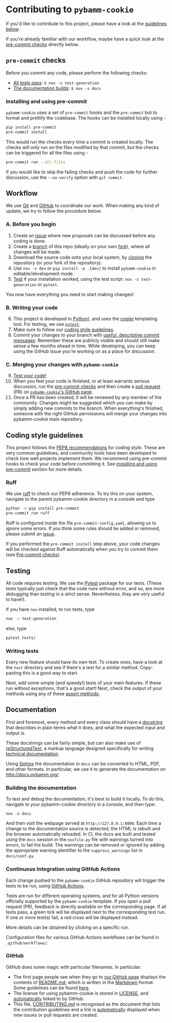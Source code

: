 # Contributing to `pybamm-cookie`

If you'd like to contribute to this project, please have a look at the [guidelines below](#workflow).

If you're already familiar with our workflow, maybe have a quick look at the [pre-commit checks](#pre-commit-checks) directly below.

## `pre-commit` checks

Before you commit any code, please perform the following checks:

- [All tests pass](#testing): `$ nox -s test-generation`
- [The documentation builds](#building-the-documentation): `$ nox -s docs`

### Installing and using pre-commit

`pybamm-cookie` uses a set of `pre-commit` hooks and the `pre-commit` bot to format and prettify the codebase. The hooks can be installed locally using -

```bash
pip install pre-commit
pre-commit install
```

This would run the checks every time a commit is created locally. The checks will only run on the files modified by that commit, but the checks can be triggered for all the files using -

```bash
pre-commit run --all-files
```

If you would like to skip the failing checks and push the code for further discussion, use the `--no-verify` option with `git commit`.

## Workflow

We use [Git](https://en.wikipedia.org/wiki/Git) and [GitHub](https://en.wikipedia.org/wiki/GitHub) to coordinate our work. When making any kind of update, we try to follow the procedure below.

### A. Before you begin

1. Create an [issue](https://guides.github.com/features/issues/) where new proposals can be discussed before any coding is done.
2. Create a [branch](https://help.github.com/articles/creating-and-deleting-branches-within-your-repository/) of this repo (ideally on your own [fork](https://help.github.com/articles/fork-a-repo/)), where all changes will be made.
3. Download the source code onto your local system, by [cloning](https://help.github.com/articles/cloning-a-repository/) the repository (or your fork of the repository).
4. Use `nox -s dev` or `pip install -e .[dev]` to install `pybamm-cookie` in editable/development mode.
5. [Test](#testing) if your installation worked, using the test script: `nox -s test-generation` or `pytest`.

You now have everything you need to start making changes!

### B. Writing your code

6. This project is developed in [Python](https://www.python.org)), and uses the [copier](https://copier.readthedocs.io/) templating tool. For testing, we use [`pytest`](https://docs.pytest.org/en/).
7. Make sure to follow our [coding style guidelines](#coding-style-guidelines).
8. Commit your changes to your branch with [useful, descriptive commit messages](https://chris.beams.io/posts/git-commit/): Remember these are
   publicly visible and should still make sense a few months ahead in time.
   While developing, you can keep using the GitHub issue you're working on
   as a place for discussion.

### C. Merging your changes with `pybamm-cookie`

9. [Test your code!](#testing)
10. When you feel your code is finished, or at least warrants serious discussion, run the [pre-commit checks](#pre-commit-checks) and then create a [pull request](https://help.github.com/articles/about-pull-requests/) (PR) on [`pybamm-cookie`'s GitHub page](https://github.com/pybamm-team/pybamm-cookie).
11. Once a PR has been created, it will be reviewed by any member of the community. Changes might be suggested which you can make by simply adding new commits to the branch. When everything's finished, someone with the right GitHub permissions will merge your changes into pybamm-cookie main repository.


## Coding style guidelines

This project follows the [PEP8 recommendations](https://www.python.org/dev/peps/pep-0008/) for coding style. These are very common guidelines, and community tools have been developed to check how well projects implement them. We recommend using pre-commit hooks to check your code before committing it. See [installing and using pre-commit](#installing-and-using-pre-commit) section for more details.

### Ruff

We use [ruff](https://github.com/astral-sh/ruff) to check our PEP8 adherence. To try this on your system, navigate to the parent pybamm-cookie directory in a console and type

```bash
python -m pip install pre-commit
pre-commit run ruff
```

Ruff is configured inside the file `pre-commit-config.yaml`, allowing us to ignore some errors. If you think some rules should be added or removed, please submit an [issue](https://github.com/pybamm-team/pybamm-cookie/issues).

If you performed the `pre-commit install` step above, your code changes will be checked against Ruff automatically when you try to commit them (see [Pre-commit checks](#pre-commit-checks)).


## Testing

All code requires testing. We use the [Pytest](https://docs.pytest.org/en/) package for our tests. (These tests typically just check that the code runs without error, and so, are more _debugging_ than _testing_ in a strict sense. Nevertheless, they are very useful to have!).

If you have `nox` installed, to run tests, type

```bash
nox -s test-generation
```

else, type

```bash
pytest tests/
```

### Writing tests

Every new feature should have its own test. To create ones, have a look at the `test` directory and see if there's a test for a similar method. Copy-pasting this is a good way to start.

Next, add some simple (and speedy!) tests of your main features. If these run without exceptions, that's a good start! Next, check the output of your methods using any of these [assert methods](https://docs.pytest.org/en/stable/how-to/assert.html).


## Documentation

First and foremost, every method and every class should have a [docstring](https://www.python.org/dev/peps/pep-0257/) that describes in plain terms what it does, and what the expected input and output is.

These docstrings can be fairly simple, but can also make use of [reStructuredText](http://docutils.sourceforge.net/docs/user/rst/quickref.html), a markup language designed specifically for writing [technical documentation](https://en.wikipedia.org/wiki/ReStructuredText).

Using [Sphinx](http://www.sphinx-doc.org/en/stable/) the documentation in `docs` can be converted to HTML, PDF, and other formats. In particular, we use it to generate the documentation on http://docs.pybamm.org/

### Building the documentation

To test and debug the documentation, it's best to build it locally. To do this, navigate to your pybamm-cookie directory in a console, and then type:

```
nox -s docs
```

And then visit the webpage served at `http://127.0.0.1:8000`. Each time a change to the documentation source is detected, the HTML is rebuilt and the browser automatically reloaded. In CI, the docs are built and tested using the `docs` session in the `noxfile.py` file with warnings turned into errors, to fail the build. The warnings can be removed or ignored by adding the appropriate warning identifier to the `suppress_warnings` list in `docs/conf.py`.

### Continuous Integration using GitHub Actions

Each change pushed to the `pybamm-cookie` GitHub repository will trigger the tests to be run, using [GitHub Actions](https://github.com/features/actions).

Tests are run for different operating systems, and for all Python versions officially supported by the `pybamm-cookie` template. If you open a pull request (PR), feedback is directly available on the corresponding page. If all tests pass, a green tick will be displayed next to the corresponding test run. If one or more test(s) fail, a red cross will be displayed instead.

More details can be obtained by clicking on a specific run.

Configuration files for various GitHub Actions workflows can be found in `.github/workflows/`.

### GitHub

GitHub does some magic with particular filenames. In particular:

- The first page people see when they go to [our GitHub page](https://github.com/pybamm-team/pybamm-cookie) displays the contents of [README.md](https://github.com/pybamm-team/pybamm-cookie/blob/main/README.md), which is written in the [Markdown](https://github.com/adam-p/markdown-here/wiki/Markdown-Cheatsheet) format. Some guidelines can be found [here](https://help.github.com/articles/about-readmes/).
- The license for using pybamm-cookie is stored in [LICENSE](https://github.com/pybamm-team/pybamm-cookie/blob/main/LICENSE.txt), and [automatically](https://help.github.com/articles/adding-a-license-to-a-repository/) linked to by GitHub.
- This file, [CONTRIBUTING.md](https://github.com/pybamm-team/pybamm-cookie/blob/main/CONTRIBUTING.md) is recognised as the document that lists the contribution guidelines and a link is [automatically](https://github.com/blog/1184-contributing-guidelines) displayed when new issues or pull requests are created.
